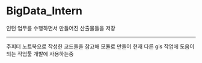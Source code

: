 # BigData_Intern
인턴 업무를 수행하면서 만들어진 산출물들을 저장


---------------------------------------------------
주피터 노트북으로 작성한 코드들을 참고해 모듈로 만들어 현재 다른  gis 작업에 도움이 되는 작업툴 개발에 사용하는중


